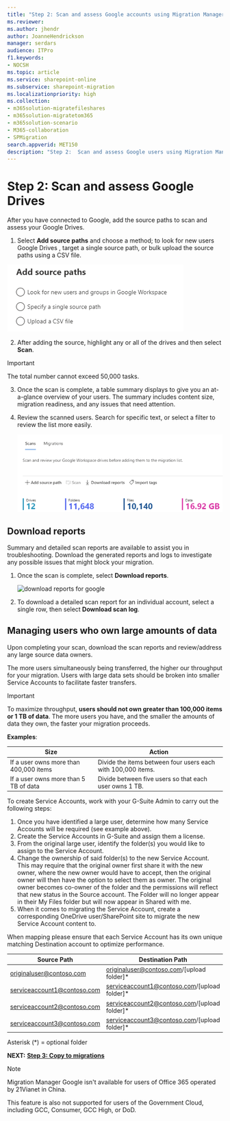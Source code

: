```yaml
---
title: "Step 2: Scan and assess Google accounts using Migration Manager"
ms.reviewer:
ms.author: jhendr
author: JoanneHendrickson
manager: serdars
audience: ITPro
f1.keywords:
- NOCSH
ms.topic: article
ms.service: sharepoint-online
ms.subservice: sharepoint-migration
ms.localizationpriority: high
ms.collection:
- m365solution-migratefileshares
- m365solution-migratetom365
- m365solution-scenario
- M365-collaboration
- SPMigration
search.appverid: MET150
description: "Step 2:  Scan and assess Google users using Migration Manager."
---
```


# Step 2: Scan and assess Google Drives

After you have connected to Google, add the source paths to scan and assess your Google Drives.

1. Select **Add source paths** and choose a method; to look for new users Google Drives , target a single source path, or bulk upload the source paths using a CSV file.

![add source paths manually in Google](media/mm-google-add-source-paths.png)

2. After adding the source, highlight any or all of the drives and then select **Scan**.

>[!Important]
> The total number cannot exceed 50,000 tasks.

3. Once the scan is complete, a table summary displays to give you an at-a-glance overview of your users. The summary includes content size, migration readiness, and any issues that need attention. 
4. Review the scanned users. Search for specific text, or select a filter to review the list more easily.

   ![Summary of scanned Google drives ](media/mm-google-table-summary.png)


## Download reports

Summary and detailed scan reports are available to assist you in troubleshooting. Download the generated reports and logs to investigate any possible issues that might block your migration.

1. Once the scan is complete, select **Download reports**.

   ![download reports for google](media/mm-google-download-reports-button.png)

2. To download a detailed scan report for an individual account, select a single row, then select **Download scan log**.   </br>

## Managing users who own large amounts of data

Upon completing your scan, download the scan reports and review/address any large source data owners.

The more users simultaneously being transferred, the higher our throughput for your migration. Users with large data sets should be broken into smaller Service Accounts to facilitate faster transfers.

> [!IMPORTANT]
> To maximize throughput, **users should not own greater than 100,000 items or 1 TB of data**. The more users you have, and the smaller the amounts of data they own, the faster your migration proceeds.

**Examples**:

|Size|Action|
|---|---|
|If a user owns more than 400,000 items|Divide the items between four users each with 100,000 items.|
|If a user owns more than 5 TB of data|Divide between five users so that each user owns 1 TB. |

To create Service Accounts, work with your G-Suite Admin to carry out the following steps:

1. Once you have identified a large user, determine how many Service Accounts will be required (see example above).
2. Create the Service Accounts in G-Suite and assign them a license.
3. From the original large user, identify the folder(s) you would like to assign to the Service Account.
4. Change the ownership of said folder(s) to the new Service Account. This may require that the original owner first share it with the new owner, where the new owner would have to accept, then the original owner will then have the option to select them as owner. The original owner becomes co-owner of the folder and the permissions will reflect that new status in the Source account. The Folder will no longer appear in their My Files folder but will now appear in Shared with me.
5. When it comes to migrating the Service Account, create a corresponding OneDrive user/SharePoint site to migrate the new Service Account content to.

When mapping please ensure that each Service Account has its own unique matching Destination account to optimize performance.

|Source Path|Destination Path|
|---|---|
|originaluser@contoso.com|originaluser@contoso.com/[upload folder]*|
|serviceaccount1@contoso.com|serviceaccount1@contoso.com/[upload folder]*|
|serviceaccount2@contoso.com|serviceaccount2@contoso.com/[upload folder]*|
|serviceaccount3@contoso.com|serviceaccount3@contoso.com/[upload folder]*|

Asterisk (*) = optional folder

**NEXT:**  [ **Step 3: Copy to migrations**](mm-Google-step3-copy-to-migrations.md)

> [!NOTE]
> Migration Manager Google isn't available for users of Office 365 operated by 21Vianet in China.
>
> This feature is also not supported for users of the Government Cloud, including GCC, Consumer, GCC High, or DoD.